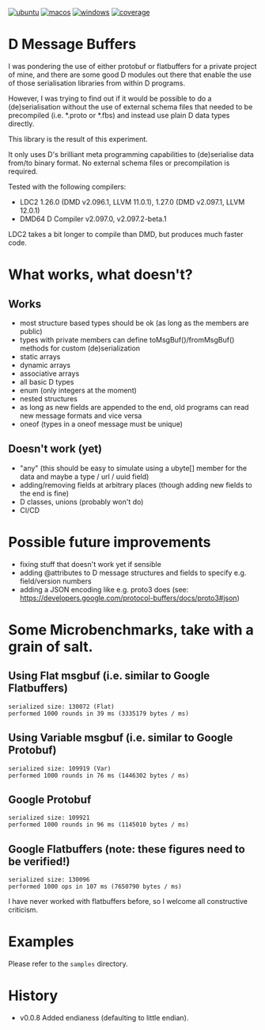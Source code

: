 [![ubuntu](https://github.com/sinisa-susnjar/msgbuf/actions/workflows/ubuntu.yml/badge.svg)](https://github.com/sinisa-susnjar/msgbuf/actions/workflows/ubuntu.yml) [![macos](https://github.com/sinisa-susnjar/msgbuf/actions/workflows/macos.yml/badge.svg)](https://github.com/sinisa-susnjar/msgbuf/actions/workflows/macos.yml) [![windows](https://github.com/sinisa-susnjar/msgbuf/actions/workflows/windows.yml/badge.svg)](https://github.com/sinisa-susnjar/msgbuf/actions/workflows/windows.yml) [![coverage](https://codecov.io/gh/sinisa-susnjar/msgbuf/branch/main/graph/badge.svg?token=1C9K09MWJ5)](https://codecov.io/gh/sinisa-susnjar/msgbuf)

# D Message Buffers

I was pondering the use of either protobuf or flatbuffers for a private project of mine, and there are some good D modules out there that enable the use of those serialisation libraries from within D programs.

However, I was trying to find out if it would be possible to do a (de)serialisation without the use of external schema files that needed to be precompiled (i.e. *.proto or *.fbs) and instead use plain D data types directly.

This library is the result of this experiment.

It only uses D's brilliant meta programming capabilities to (de)serialise data from/to binary format. No external schema files or precompilation is required.

Tested with the following compilers:

* LDC2 1.26.0 (DMD v2.096.1, LLVM 11.0.1), 1.27.0 (DMD v2.097.1, LLVM 12.0.1)
* DMD64 D Compiler v2.097.0, v2.097.2-beta.1

LDC2 takes a bit longer to compile than DMD, but produces much faster code.

# What works, what doesn't?

## Works

* most structure based types should be ok (as long as the members are public)
* types with private members can define toMsgBuf()/fromMsgBuf() methods for custom (de)serialization
* static arrays
* dynamic arrays
* associative arrays
* all basic D types
* enum (only integers at the moment)
* nested structures
* as long as new fields are appended to the end, old programs can read new message formats and vice versa
* oneof (types in a oneof message must be unique)

## Doesn't work (yet)

* "any" (this should be easy to simulate using a ubyte[] member for the data and maybe a type / url / uuid field)
* adding/removing fields at arbitrary places (though adding new fields to the end is fine)
* D classes, unions (probably won't do)
* CI/CD

# Possible future improvements

* fixing stuff that doesn't work yet if sensible
* adding @attributes to D message structures and fields to specify e.g. field/version numbers
* adding a JSON encoding like e.g. proto3 does (see: https://developers.google.com/protocol-buffers/docs/proto3#json)

# Some Microbenchmarks, take with a grain of salt.

## Using Flat msgbuf (i.e. similar to Google Flatbuffers)

	serialized size: 130072 (Flat)
	performed 1000 rounds in 39 ms (3335179 bytes / ms)

## Using Variable msgbuf (i.e. similar to Google Protobuf)

	serialized size: 109919 (Var)
	performed 1000 rounds in 76 ms (1446302 bytes / ms)

## Google Protobuf

	serialized size: 109921
	performed 1000 rounds in 96 ms (1145010 bytes / ms)

## Google Flatbuffers (note: these figures need to be verified!)

	serialized size: 130096
	performed 1000 ops in 107 ms (7650790 bytes / ms)

I have never worked with flatbuffers before, so I welcome all
constructive criticism.

# Examples

Please refer to the `samples` directory.

# History

* v0.0.8 Added endianess (defaulting to little endian).
